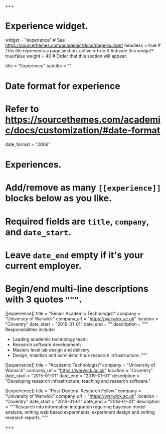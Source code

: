 +++
# Experience widget.
widget = "experience"  # See https://sourcethemes.com/academic/docs/page-builder/
headless = true  # This file represents a page section.
active = true  # Activate this widget? true/false
weight = 40  # Order that this section will appear.

title = "Experience"
subtitle = ""

# Date format for experience
#   Refer to https://sourcethemes.com/academic/docs/customization/#date-format
date_format = "2006"

# Experiences.
#   Add/remove as many `[[experience]]` blocks below as you like.
#   Required fields are `title`, `company`, and `date_start`.
#   Leave `date_end` empty if it's your current employer.
#   Begin/end multi-line descriptions with 3 quotes `"""`.
[[experience]]
  title = "Senior Academic Technologist"
  company = "University of Warwick"
  company_url = "https://warwick.ac.uk"
  location = "Coventry"
  date_start = "2019-01-01"
  date_end = ""
  description = """
  Responsibilities include:
  
  * Leading academic technology team;
  * Research software development;
  * Masters level lab design and delivery;
  * Design, maintian and administer linux research infrastructure.
  """

[[experience]]
  title = "Academic Technologist"
  company = "University of Warwick"
  company_url = "https://warwick.ac.uk"
  location = "Coventry"
  date_start = "2015-01-01"
  date_end = "2019-01-01"
  description = "Developing research infrastructure, teaching and research software."

[[experience]]
  title = "Post-Doctoral Research Fellow"
  company = "University of Warwick"
  company_url = "https://warwick.ac.uk"
  location = "Coventry"
  date_start = "2013-01-01"
  date_end = "2016-01-01"
  description = """Research into information integration requiring bayesian model analysis, writing web based experiments, experiment design and writing research reports. """

+++

